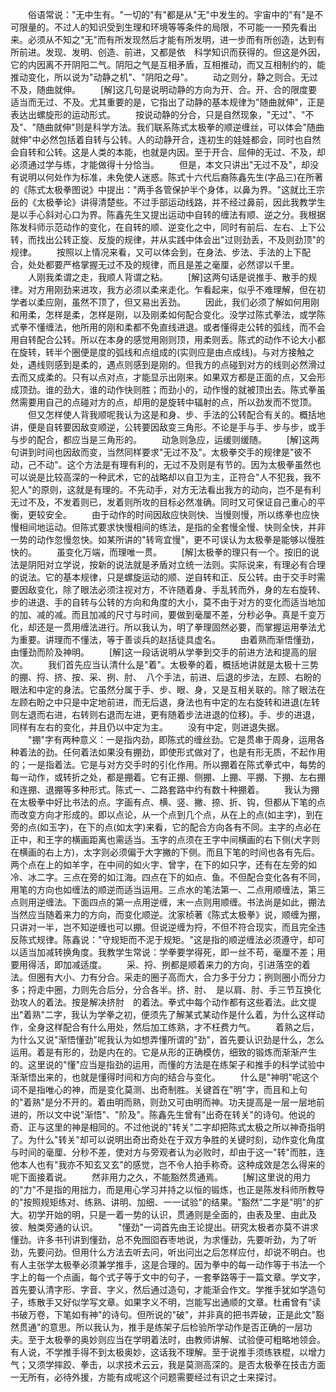 <!-- { "loadSidebar": true } -->
　　俗语常说："无中生有。"一切的"有"都是从"无"中发生的。宇宙中的"有"是不可限量的。不过人的知识受到生理和环境等等条件的局限，不可能一一预先看出来。必须从不知之"无"而有所发现然后才能有所发明，进一步而有所创造，达到有所前进。发现、发明、创造、前进，又都是依　科学知识而获得的。但这是外因，它的内因离不开阴阳二气。阴阳之气是互相矛盾，互相推动，而又互相制约的，能推动变化，所以说为"动静之机"、"阴阳之母"。
　　动之则分，静之则合。无过不及，随曲就伸。
　　[解]这几句是说明动静的方向为开、合。开、合的限度要适当而无过、不及。尤其重要的是，它指出了动静的基本规律为"随曲就伸"，正是表达出螺旋形的运动形式。
　　按说动静的分合，只是自然现象，"无过"、"不及"、"随曲就伸"则是科学方法。我们联系陈式太极拳的顺逆缠丝，可以体会"随曲就伸"中必然包括着自转与公转。人的动静开合，连初生的娃娃都会，同时也自然会自转和公转。这是人类的本能，也就是内因。至于开合、屈伸的无过、不及，却必须通过学与练，才能做得十分恰当。
　　但是，本文只讲出"无过不及"，却没有说明以何处作为标准，未免使人迷惑。陈式十六代后裔陈鑫先生(字品三)在所著的《陈式太极拳图说》中提出："两手各管保护半个身体，以鼻为界。"这就比王宗岳的《太极拳论》讲得清楚些。不过手部运动线路，并不经过鼻前，因此我教学生是以手心斜对心口为界。陈鑫先生又提出运动中自转的缠法有顺、逆之分。我根据陈发科师示范动作的变化，在自转的顺、逆变化之中，同时有前后、左右、上下公转，而找出公转正旋、反旋的规律，并从实践中体会出"过则劲丢，不及则劲顶"的规律。
　　按照以上情况来看，又可以体会到，在身法、步法、手法的上下配合，处处都要严格掌握无过不及的规律，而且是差之毫厘，必然谬以千里。
　　人刚我柔谓之走，我顺人背谓之粘。
　　[解]这两句话是说推手、散手的规律。对方用刚劲来进攻，我方必须以柔来走化。乍看起来，似乎不难理解，但在初学者以柔应刚，虽然不顶了，但又易出丢劲。
　　因此，我们必须了解如何用刚和用柔，怎样是柔，怎样是刚，以及刚柔如何配合变化。没学过陈式拳法，或学陈式拳不懂缠法，他所用的刚和柔都不免直线进退。或者懂得走公转的弧线，而不会用自转配合公转。所以在本身的感觉用刚则顶，用柔则丢。陈式的动作不论大小都在旋转，转半个圈便是度的弧线和点组成的(实则应是由点成线)。与对方接触之处，遇线则感到是柔的，遇点则感到是刚的。但我方的点碰到对方的线则必然滑过去而又成柔的。只有以点对点，才能显示出刚来。如果双方都是正面的点，又会形成顶劲。谁的劲大，谁的动作快则胜；而劲小的，动作慢的就被顶出去。陈式拳虽然需要用自己的点碰对方的点，却用的是旋转中辐射的点，所以劲发而不觉顶。
　　但又怎样使人背我顺呢我认为这是和身、步、手法的公转配合有关的。概括地讲，便是自转要因敌变顺逆，公转要因敌变三角形。不论是手与手、步与步，或手与步的配合，都应当是三角形的。
　　动急则急应，运缓则缓随。
　　[解]这两句讲到时间也因敌而变，当然同样要求"无过不及"。太极拳交手的规律是"彼不动，己不动"。这个方法是有理有利的，无过不及则是有节的。因为太极拳虽然也可以说是比较高深的一种武术，它的战略却以自卫为主，正符合"人不犯我，我不犯人"的原则，这就是有理的。不先动手，对方无法看出我方的动向，岂不是有利无过不及，不发着则已，发着则所攻的目标必然准确。同时又可保证自己重心的平衡，更较安全。
　　由于动作的时间因敌应快则快、当慢则慢，所以练拳也应快慢相间地运动。但陈式要求快慢相间的练法，是指的全套慢全慢、快则全快，并非一势的动作忽慢忽快。如某所讲的"转弯宜慢"，更不可误认为太极拳是能够以慢胜快的。
　　虽变化万端，而理唯一贯。
　　[解]太极拳的理只有一个。按旧的说法是阴阳对立学说，按新的说法就是矛盾对立统一法则。实际说来，有理必有合理的说法。它的基本规律，只是螺旋运动的顺、逆自转和正、反公转。由于交手时需要因敌变化，除了眼法必须注视对方，不许随着身、手乱转而外，身的左右旋转、步的进退、手的自转与公转的方向和角度的大小，莫不由于对方的变化而适当地加的加、减的减。而且加减的尺寸与时间，要做到毫厘不差，分秒必争。真是千变万化，却还是一贯用缠法进行。所以我认为，明了拳理固然必要，而掌握运用拳法尤为重要。讲理而不懂法，等于善谈兵的赵括徒具虚名。
　　由着熟而渐悟懂劲，由懂劲而阶及神明。
　　[解]这一段话说明从学拳到交手的前进方法和提高的层次。
　　我们首先应当认清什么是"着"。太极拳的着，概括地讲就是太极十三势的掤、捋、挤、按、采、挒、肘、　八个手法，前进、后退的步法，左顾、右盼的眼法和中定的身法。它虽然分属于手、步、眼、身，又是互相关联的。除了眼法在左顾右盼之中只是中定地前进，而无后退，身法也有中定的左右旋转和进退(左转则左退而右进，右转则右退而左进，更有随着步法进退的位移)。手、步的进退，同样有左右的变化，并且仍以中定为主。
　　没有中定，则进退失据。
　　"掤"字有两种意义：一是指内劲，即陈式的缠丝劲。它是贯串于周身，运用各种着法的劲。任何着法如果没有掤劲，即使形式做对了，也是有形无质，不起作用的；一是指着法。它是与对方交手时的引化作用。所以掤着在陈式拳式中，每势的每一动作，或转折之处，都是掤着。它有正掤、侧掤、上掤、平掤、下掤、左右掤和连掤、退掤等多种形式。陈式一、二路套路中约有数十种掤着。
　　我认为掤在太极拳中好比书法的点。字画有点、横、竖、撇、捺、折、钩，但都从下笔的点而改变方向才形成的。即以点论，从一个点到几个点，从在上的点(如主字)，到在旁的点(如玉字)，在下的点(如太字)来看，它的配合方向各有不同。主字的点必在正中，和王字的横画距离也需适当。玉字的点须在王字中间横画的右下侧(犬字则在横画的右上方)，太字则必须偏于大字撇的下侧。而且下笔的时间也各有先后。两个点在上的如羊字，在中间的如火字、曾字，在下的如只字，还有在左旁的如冷、冰二字。三点在旁的如江海。四点在下的如点、鱼。不但配合变化各有不同，用笔的方向也如缠法的顺逆而适当运用。三点水的笔法第一、二点用顺缠法，第三点则用逆缠法。下面四点的第一点用逆缠，末一点则用顺缠。书法尚是如此，掤法当然应当随着来力的方向，而变化顺逆。沈家桢著《陈式太极拳》说，顺缠为掤，只讲对一半，岂不知逆缠也可以掤。但说逆缠为捋，不但不符合现实，而且完全违反陈式规律。陈鑫说："守规矩而不泥于规矩。"这是指的顺逆缠法必须遵守，却可以适当加减转换角度。我教学生常说：学拳要学得死，即一丝不苟，毫厘不差；用要用得活，即加减适度。
　　采、捋、挒都是顺着来力的方向，引进落空的着法。但圈有大小、力有分合。采走的圈子高而大，合力多于分力；挒则圈小而分力多；捋走中圈，力则先合后分，分合各半。挤、肘、　是以肩、肘、手三节互换化劲攻人的着法。按是解决挤肘　的着法。拳式中每个动作都有这些着法。此文提出"着熟"二字，我认为学拳之初，便须先了解某式某动作是什么着，为什么这样动作，全身这样配合有什么用处，然后加工练熟，才不枉费力气。
　　着熟之后，为什么又说"渐悟懂劲"呢我认为如想弄懂所谓的"劲"，首先要认识劲是什么，怎么运用。着是有形的，劲是内在的。它是从形的正确模仿，细致的锻炼而渐渐产生的。这里说的"懂"应当是指劲的运用，而懂的方法是在练架子和推手的科学试验中渐渐悟出来的，也就是懂得时间和方向的结合与变化。
　　什么是"神明"呢这个词不是指唯心的神，而是变化莫测、出奇制胜。关键首在"明"字，而且和上句的"着熟"是分不开的。着由明而熟，则劲又可由明而神。功夫提高是一层一层地前进的，所以文中说"渐悟"、"阶及"。陈鑫先生曾有"出奇在转关"的诗句。他说的奇、正与这里的神是相同的。不过他说的"转关"二字却把陈式太极之所以神奇指明了。为什么"转关"却可以说明出奇出奇处在于双方争胜的关键时刻，动作变化角度与时间的毫厘、分秒不差，使对方与旁观者认为必败时，却由于这一"转"而胜，连他本人也有"我亦不知玄又玄"的感觉，岂不令人拍手称奇。这种成效是怎么得来的呢下面接着说。
　　然非用力之久，不能豁然贯通焉。
　　[解]这里说的用力的"力"不是指的用拙力，而是用心学习并持之以恒的锻炼，也正是陈发科师所教导的"按照规矩练对、练熟、讲明、加细、一一试验"的结果。"豁然"二字是"明"的扩大。初学开始的明，只是一着一势的认识，贯通则是全面的，由表及里、由此及彼、触类旁通的认识。
　　"懂劲"一词首先由王论提出。研究太极者亦莫不讲求懂劲。许多书刊讲到懂劲，总不免囫囵吞枣地说，为求懂劲，先要听劲，为了听劲，先要问劲。但用什么方法去听去问，听出问出之后怎样应付，却说不明白。也有人主张学太极拳必须兼学推手，这是合理的。因为拳中的每一动作等于书法一个字上的每一个点画，每个式子等于文中的句子，一套拳路等于一篇文章。学文字，首先要认清字形、字音、字义，然后通过造句，才能渐会作文。学推手犹如学造句子，练散手又好似学写文章。如果字义不明，岂能写出通顺的文章。杜甫曾有"读书破万卷，下笔如有神"的诗句。但所说的"破"，并非真的把书弄破，正是此文"豁然贯通"的意思。所以我认为，推手是练架子后检验所学动作是否正确的一层功夫。至于太极拳的奥妙则应当在学明着法时，由教师讲解、试验便可粗略地领会。有人说，不学推手得不到太极奥妙，这话我不理解。至于说推手须练铁棍，以增力气；又须学摔跤、拳击，以求技术云云，我是莫测高深的。是否太极拳在技击方面一无所有，必待外援，方能有成呢这个问题需要经过有识之士来探讨。
